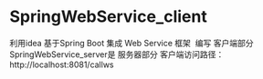 # SpringWebService_client
利用idea 基于Spring Boot 集成 Web Service 框架  编写 客户端部分 SpringWebService_server是 服务器部分
客户端访问路径：http://localhost:8081/callws
